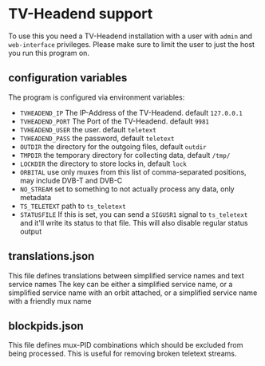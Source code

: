 # TV-Headend support

To use this you need a TV-Headend installation with a user with `admin` and `web-interface` privileges. Please make sure to limit the user to just the host you run this program on.


## configuration variables

The program is configured via environment variables:

  * `TVHEADEND_IP` The IP-Address of the TV-Headend. default `127.0.0.1`
  * `TVHEADEND_PORT` The Port of the TV-Headend. default `9981` 
  * `TVHEADEND_USER` the user. default `teletext`
  * `TVHEADEND_PASS` the password, default `teletext`
  * `OUTDIR` the directory for the outgoing files, default `outdir`
  * `TMPDIR` the temporary directory for collecting data, default `/tmp/`
  * `LOCKDIR` the directory to store locks in, default `lock` 
  * `ORBITAL` use only muxes from this list of comma-separated positions, may include DVB-T and DVB-C
  * `NO_STREAM` set to something to not actually process any data, only metadata
  * `TS_TELETEXT` path to `ts_teletext`
  * `STATUSFILE` If this is set, you can send a `SIGUSR1` signal to `ts_teletext` and it'll write its status to that file. This will also disable regular status output


## translations.json

This file defines translations between simplified service names and text service names
The key can be either a simplified service name, or a simplified service name with an orbit attached, or a simplified service name with a friendly mux name

## blockpids.json

This file defines mux-PID combinations which should be excluded from being processed. This is useful for removing broken teletext streams.
